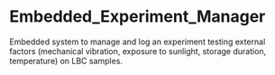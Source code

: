 # Embedded_Experiment_Manager
Embedded system to manage and log an experiment testing external factors (mechanical vibration, exposure to sunlight, storage duration, temperature) on LBC samples.
